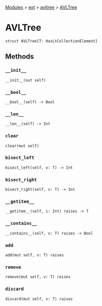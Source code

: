 [Modules](../../index.md) > [ext](../index.md) > [avltree](./index.md) > [AVLTree]()

# AVLTree

```
struct AVLTree[T: HasLtCollectionElement]
```

## Methods

### `__init__`

```
__init__(out self)
```

### `__bool__`

```
__bool__(self) -> Bool
```

### `__len__`

```
__len__(self) -> Int
```

### `clear`

```
clear(mut self)
```

### `bisect_left`

```
bisect_left(self, v: T) -> Int
```

### `bisect_right`

```
bisect_right(self, v: T) -> Int
```

### `__getitem__`

```
__getitem__(self, i: Int) raises -> T
```

### `__contains__`

```
__contains__(self, v: T) raises -> Bool
```

### `add`

```
add(mut self, v: T) raises
```

### `remove`

```
remove(mut self, v: T) raises
```

### `discard`

```
discard(mut self, v: T) raises
```
